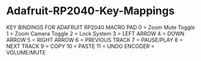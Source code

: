# Adafruit-RP2040-Key-Mappings
KEY BINDINGS FOR ADAFRUIT RP2040 MACRO PAD
0 = Zoom Mute Toggle
1 = Zoom Camera Toggle
2 = Lock System
3 = LEFT ARROW
4 = DOWN ARROW
5 = RIGHT ARROW
6 = PREVIOUS TRACK
7 = PAUSE/PLAY
8 = NEXT TRACK
9 = COPY
10 = PASTE
11 = UNDO
ENCODER = VOLUME/MUTE
